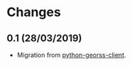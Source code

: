 # Changes

## 0.1 (28/03/2019)
* Migration from [python-georss-client](https://github.com/exxamalte/python-georss-client).
